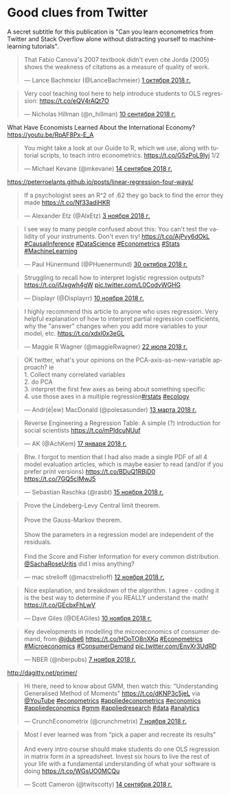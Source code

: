 # Good clues from Twitter

A secret subtitle for this publication is 
"Can you learn econometrics from Twitter and Stack Overflow alone 
without distracting yourself to machine-learning tutorials". 

<blockquote class="twitter-tweet" data-lang="ru"><p lang="en" dir="ltr">That Fabio Canova&#39;s 2007 textbook didn&#39;t even cite Jorda (2005) shows the weakness of citations as a measure of quality of work.</p>&mdash; Lance Bachmεiεr (@LanceBachmeier) <a href="https://twitter.com/LanceBachmeier/status/1046811086736031747?ref_src=twsrc%5Etfw">1 октября 2018 г.</a></blockquote>


<blockquote class="twitter-tweet" data-lang="ru"><p lang="en" dir="ltr">Very cool teaching tool here to help introduce students to OLS regression: <a href="https://t.co/eQV4rAQt7O">https://t.co/eQV4rAQt7O</a></p>&mdash; Nicholas Hillman (@n_hillman) <a href="https://twitter.com/n_hillman/status/1039216997727436803?ref_src=twsrc%5Etfw">10 сентября 2018 г.</a></blockquote>


What Have Economists Learned About the International Economy? https://youtu.be/RpAF8Px-E_A 

<blockquote class="twitter-tweet" data-lang="ru"><p lang="en" dir="ltr">You might take a look at our Guide to R, which we use, along with tutorial scripts, to teach intro econometrics.  <a href="https://t.co/G5zPoL9Iyj">https://t.co/G5zPoL9Iyj</a> 1/2</p>&mdash; Michael Kevane (@mkevane) <a href="https://twitter.com/mkevane/status/1040653571627184128?ref_src=twsrc%5Etfw">14 сентября 2018 г.</a></blockquote>

https://peterroelants.github.io/posts/linear-regression-four-ways/

<blockquote class="twitter-tweet" data-lang="ru"><p lang="en" dir="ltr">If a psychologist sees an R^2 of .62 they go back to find the error they made <a href="https://t.co/Nf33adiHKR">https://t.co/Nf33adiHKR</a></p>&mdash; Alexander Etz (@AlxEtz) <a href="https://twitter.com/AlxEtz/status/1058780067403198464?ref_src=twsrc%5Etfw">3 ноября 2018 г.</a></blockquote>

<blockquote class="twitter-tweet" data-cards="hidden" data-lang="ru"><p lang="en" dir="ltr">I see way to many people confused about this: You can&#39;t test the validity of your instruments. Don&#39;t even try! <a href="https://t.co/AjPvy6dOkL">https://t.co/AjPvy6dOkL</a> <a href="https://twitter.com/hashtag/CausalInference?src=hash&amp;ref_src=twsrc%5Etfw">#CausalInference</a> <a href="https://twitter.com/hashtag/DataScience?src=hash&amp;ref_src=twsrc%5Etfw">#DataScience</a> <a href="https://twitter.com/hashtag/Econometrics?src=hash&amp;ref_src=twsrc%5Etfw">#Econometrics</a> <a href="https://twitter.com/hashtag/Stats?src=hash&amp;ref_src=twsrc%5Etfw">#Stats</a> <a href="https://twitter.com/hashtag/MachineLearning?src=hash&amp;ref_src=twsrc%5Etfw">#MachineLearning</a></p>&mdash; Paul Hünermund (@PHuenermund) <a href="https://twitter.com/PHuenermund/status/1057203939354001409?ref_src=twsrc%5Etfw">30 октября 2018 г.</a></blockquote>

<blockquote class="twitter-tweet" data-lang="ru"><p lang="en" dir="ltr">Struggling to recall how to interpret logistic regression outputs?<a href="https://t.co/jfJxgwh4gW">https://t.co/jfJxgwh4gW</a> <a href="https://t.co/L0CodvWGHG">pic.twitter.com/L0CodvWGHG</a></p>&mdash; Displayr (@Displayrr) <a href="https://twitter.com/Displayrr/status/1061402630734446592?ref_src=twsrc%5Etfw">10 ноября 2018 г.</a></blockquote>

<blockquote class="twitter-tweet" data-lang="ru"><p lang="en" dir="ltr">I highly recommend this article to anyone who uses regression. Very helpful explanation of how to interpret partial regression coefficients, why the &quot;answer&quot; changes when you add more variables to your model, etc. <a href="https://t.co/xdxl0x3eGL">https://t.co/xdxl0x3eGL</a></p>&mdash; Maggie R Wagner (@maggieRwagner) <a href="https://twitter.com/maggieRwagner/status/1021085029680762881?ref_src=twsrc%5Etfw">22 июля 2018 г.</a></blockquote>

<blockquote class="twitter-tweet" data-lang="ru"><p lang="en" dir="ltr">OK twitter, what&#39;s your opinions on the PCA-axis-as-new-variable approach? ie<br>1. Collect many correlated variables<br>2. do PCA<br>3. interpret the first few axes as being about something specific<br>4. use those axes in a multiple regression<a href="https://twitter.com/hashtag/rstats?src=hash&amp;ref_src=twsrc%5Etfw">#rstats</a> <a href="https://twitter.com/hashtag/ecology?src=hash&amp;ref_src=twsrc%5Etfw">#ecology</a></p>&mdash; Andr(é|ew) MacDonald (@polesasunder) <a href="https://twitter.com/polesasunder/status/973533788759261191?ref_src=twsrc%5Etfw">13 марта 2018 г.</a></blockquote>

<blockquote class="twitter-tweet" data-lang="ru"><p lang="en" dir="ltr">Reverse Engineering a Regression Table: A simple (?) introduction for social scientists <a href="https://t.co/mPIdcuNUuf">https://t.co/mPIdcuNUuf</a></p>&mdash; AK (@AchKem) <a href="https://twitter.com/AchKem/status/953635027333664773?ref_src=twsrc%5Etfw">17 января 2018 г.</a></blockquote>


<blockquote class="twitter-tweet" data-lang="ru"><p lang="en" dir="ltr">Btw. I forgot to mention that I had also made a single PDF of all 4 model evaluation articles, which is maybe easier to read (and/or if you prefer print versions) <a href="https://t.co/BDuQ1RBjD0">https://t.co/BDuQ1RBjD0</a> <a href="https://t.co/7GQ5cIMwJ5">https://t.co/7GQ5cIMwJ5</a></p>&mdash; Sebastian Raschka (@rasbt) <a href="https://twitter.com/rasbt/status/1063110934426763265?ref_src=twsrc%5Etfw">15 ноября 2018 г.</a></blockquote>

<blockquote class="twitter-tweet" data-lang="ru"><p lang="en" dir="ltr">Prove the Lindeberg-Levy Central limit theorem.<br><br>Prove the Gauss-Markov theorem. <br><br>Show the parameters in a regression model are independent of the residuals.  <br><br>Find the Score and Fisher Information for every common distribution. <a href="https://twitter.com/SachaRoseUritis?ref_src=twsrc%5Etfw">@SachaRoseUritis</a>  did I miss anything?</p>&mdash; mac strelioff (@macstrelioff) <a href="https://twitter.com/macstrelioff/status/1061817672294326272?ref_src=twsrc%5Etfw">12 ноября 2018 г.</a></blockquote>

<blockquote class="twitter-tweet" data-lang="ru"><p lang="en" dir="ltr">Nice explanation, and breakdown of the algorithm. I agree - coding it is the best way to determine if you REALLY understand the math! <a href="https://t.co/GEcbxFhLwV">https://t.co/GEcbxFhLwV</a></p>&mdash; Dave Giles (@DEAGiles) <a href="https://twitter.com/DEAGiles/status/1061249503980871681?ref_src=twsrc%5Etfw">10 ноября 2018 г.</a></blockquote>

<blockquote class="twitter-tweet" data-lang="ru"><p lang="en" dir="ltr">Key developments in modelling the microeconomics of consumer demand, from <a href="https://twitter.com/jdube6?ref_src=twsrc%5Etfw">@jdube6</a> <a href="https://t.co/HOoTO8nXKq">https://t.co/HOoTO8nXKq</a> <a href="https://twitter.com/hashtag/Econometrics?src=hash&amp;ref_src=twsrc%5Etfw">#Econometrics</a> <a href="https://twitter.com/hashtag/Microeconomics?src=hash&amp;ref_src=twsrc%5Etfw">#Microeconomics</a> <a href="https://twitter.com/hashtag/ConsumerDemand?src=hash&amp;ref_src=twsrc%5Etfw">#ConsumerDemand</a> <a href="https://t.co/EnvXr3UdRD">pic.twitter.com/EnvXr3UdRD</a></p>&mdash; NBER (@nberpubs) <a href="https://twitter.com/nberpubs/status/1060222853331738633?ref_src=twsrc%5Etfw">7 ноября 2018 г.</a></blockquote>

http://dagitty.net/primer/

<blockquote class="twitter-tweet" data-lang="ru"><p lang="en" dir="ltr">Hi there, need to know about GMM, then watch this: &quot;Understanding Generalised Method of Moments&quot; <a href="https://t.co/dKNP3c5jeL">https://t.co/dKNP3c5jeL</a> via <a href="https://twitter.com/YouTube?ref_src=twsrc%5Etfw">@YouTube</a> <a href="https://twitter.com/hashtag/econometrics?src=hash&amp;ref_src=twsrc%5Etfw">#econometrics</a> <a href="https://twitter.com/hashtag/appliedeconometrics?src=hash&amp;ref_src=twsrc%5Etfw">#appliedeconometrics</a> <a href="https://twitter.com/hashtag/economics?src=hash&amp;ref_src=twsrc%5Etfw">#economics</a> <a href="https://twitter.com/hashtag/appliedeconomics?src=hash&amp;ref_src=twsrc%5Etfw">#appliedeconomics</a> <a href="https://twitter.com/hashtag/gmm?src=hash&amp;ref_src=twsrc%5Etfw">#gmm</a> <a href="https://twitter.com/hashtag/appliedresearch?src=hash&amp;ref_src=twsrc%5Etfw">#appliedresearch</a> <a href="https://twitter.com/hashtag/data?src=hash&amp;ref_src=twsrc%5Etfw">#data</a> <a href="https://twitter.com/hashtag/analytics?src=hash&amp;ref_src=twsrc%5Etfw">#analytics</a></p>&mdash; CrunchEconometrix (@crunchmetrix) <a href="https://twitter.com/crunchmetrix/status/1060288241239277568?ref_src=twsrc%5Etfw">7 ноября 2018 г.</a></blockquote>

<blockquote class="twitter-tweet" data-lang="ru"><p lang="en" dir="ltr">Most I ever learned was from “pick a paper and recreate its results”<br><br>And every intro course should make students do one OLS regression in matrix form in a spreadsheet. Invest six hours to live the rest of your life with a fundamental understanding of what your software is doing <a href="https://t.co/WGsUO0MCQu">https://t.co/WGsUO0MCQu</a></p>&mdash; Scott Cameron (@twitscotty) <a href="https://twitter.com/twitscotty/status/1040618932800036865?ref_src=twsrc%5Etfw">14 сентября 2018 г.</a></blockquote>



